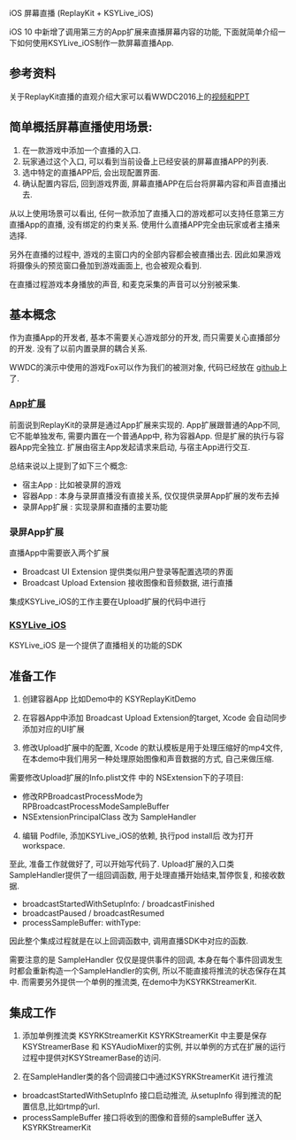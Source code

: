 iOS 屏幕直播 (ReplayKit + KSYLive_iOS)

iOS 10 中新增了调用第三方的App扩展来直播屏幕内容的功能, 下面就简单介绍一下如何使用KSYLive_iOS制作一款屏幕直播App.

## 参考资料
关于ReplayKit直播的直观介绍大家可以看WWDC2016上的[视频和PPT](https://developer.apple.com/videos/play/wwdc2016/601/)

## 简单概括屏幕直播使用场景:
1. 在一款游戏中添加一个直播的入口. 
2. 玩家通过这个入口, 可以看到当前设备上已经安装的屏幕直播APP的列表.
3. 选中特定的直播APP后, 会出现配置界面.
4. 确认配置内容后, 回到游戏界面, 屏幕直播APP在后台将屏幕内容和声音直播出去.

从以上使用场景可以看出, 任何一款添加了直播入口的游戏都可以支持任意第三方直播App的直播, 
没有绑定的约束关系. 使用什么直播APP完全由玩家或者主播来选择.

另外在直播的过程中, 游戏的主窗口内的全部内容都会被直播出去.
因此如果游戏将摄像头的预览窗口叠加到游戏画面上, 也会被观众看到.

在直播过程游戏本身播放的声音, 和麦克采集的声音可以分别被采集.

## 基本概念
作为直播App的开发者, 基本不需要关心游戏部分的开发, 而只需要关心直播部分的开发. 没有了以前内置录屏的耦合关系.

WWDC的演示中使用的游戏Fox可以作为我们的被测对象, 代码已经放在 [github]( https://github.com/Mobcrush/ReplayKitDemo)上了. 

### [App扩展](https://developer.apple.com/library/content/documentation/General/Conceptual/ExtensibilityPG/ExtensionOverview.html#//apple_ref/doc/uid/TP40014214-CH2-SW2)
前面说到ReplayKit的录屏是通过App扩展来实现的. 
App扩展跟普通的App不同, 它不能单独发布, 需要内置在一个普通App中, 称为容器App. 但是扩展的执行与容器App完全独立. 
扩展由宿主App发起请求来启动, 与宿主App进行交互.

总结来说以上提到了如下三个概念:
* 宿主App : 比如被录屏的游戏
* 容器App : 本身与录屏直播没有直接关系, 仅仅提供录屏App扩展的发布去掉
* 录屏App扩展 : 实现录屏和直播的主要功能

### 录屏App扩展 
直播App中需要嵌入两个扩展

* Broadcast UI Extension     提供类似用户登录等配置选项的界面
* Broadcast Upload Extension 接收图像和音频数据, 进行直播

集成KSYLive_iOS的工作主要在Upload扩展的代码中进行

### [KSYLive_iOS](https://github.com/ksvc/KSYLive_iOS)
KSYLive_iOS 是一个提供了直播相关的功能的SDK

## 准备工作
1. 创建容器App 比如Demo中的 KSYReplayKitDemo

2. 在容器App中添加 Broadcast Upload Extension的target, Xcode 会自动同步添加对应的UI扩展

3. 修改Upload扩展中的配置, Xcode 的默认模板是用于处理压缩好的mp4文件, 在本demo中我们用另一种处理原始图像和声音数据的方式, 自己来做压缩. 
    
需要修改Upload扩展的Info.plist文件 中的 NSExtension下的子项目:

* 修改RPBroadcastProcessMode为RPBroadcastProcessModeSampleBuffer
* NSExtensionPrincipalClass 改为 SampleHandler

4. 编辑 Podfile, 添加KSYLive_iOS的依赖, 执行pod install后 改为打开 workspace.

至此, 准备工作就做好了, 可以开始写代码了. 
Upload扩展的入口类SampleHandler提供了一组回调函数, 用于处理直播开始结束,暂停恢复, 和接收数据.

* broadcastStartedWithSetupInfo: / broadcastFinished  
* broadcastPaused / broadcastResumed 
* processSampleBuffer: withType:

因此整个集成过程就是在以上回调函数中, 调用直播SDK中对应的函数.

需要注意的是 SampleHandler 仅仅是提供事件的回调, 
本身在每个事件回调发生时都会重新构造一个SampleHandler的实例, 所以不能直接将推流的状态保存在其中.
而需要另外提供一个单例的推流类, 在demo中为KSYRKStreamerKit.

## 集成工作

1. 添加单例推流类 KSYRKStreamerKit
KSYRKStreamerKit 中主要是保存 KSYStreamerBase 和 KSYAudioMixer的实例, 
并以单例的方式在扩展的运行过程中提供对KSYStreamerBase的访问.

2. 在SampleHandler类的各个回调接口中通过KSYRKStreamerKit 进行推流

* broadcastStartedWithSetupInfo 接口启动推流, 从setupInfo 得到推流的配置信息,比如rtmp的url.
* processSampleBuffer 接口将收到的图像和音频的sampleBuffer 送入 KSYRKStreamerKit
